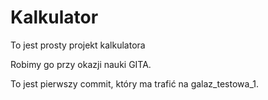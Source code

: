 # Kalkulator 
To jest prosty projekt kalkulatora

Robimy go przy okazji nauki GITA.

To jest pierwszy commit, który ma trafić na galaz_testowa_1.